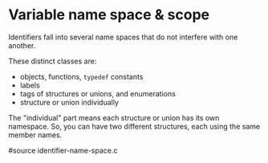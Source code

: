 # Variable name space & scope

Identifiers fall into several name spaces that do not interfere with one
another.

These distinct classes are:

- objects, functions, `typedef` constants
- labels
- tags of structures or unions, and enumerations
- structure or union individually

The "individual" part means each structure or union has its own namespace.  So,
you can have two different structures, each using the same member names.

#source identifier-name-space.c
